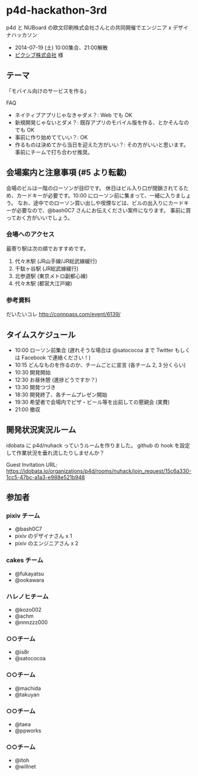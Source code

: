 # p4d-hackathon-3rd

p4d と NUBoard の欧文印刷株式会社さんとの共同開催でエンジニア x デザイナハッカソン

- 2014-07-19 (土) 10:00集合、21:00解散
- [ピクシブ株式会社](http://www.pixiv.co.jp/company/) 様

## テーマ
「モバイル向けのサービスを作る」

FAQ

- ネイティブアプリじゃなきゃダメ？: Web でも OK
- 新規開発じゃないとダメ？: 既存アプリのモバイル版を作る、とかそんなのでも OK
- 事前に作り始めてていい？: OK
- 作るものは決めてから当日を迎えた方がいい？: その方がいいと思います。事前にチームで打ち合わせ推奨。


## 会場案内と注意事項 (#5 より転載)

会場のビルは一階のローソンが目印です。
休日はビル入り口が閉鎖されてるため、カードキーが必要です。10:00 にローソン前に集まって、一緒に入りましょう。
なお、途中でのローソン買い出しや喫煙などは、ビルの出入りにカードキーが必要なので、@bash0C7 さんにお伝えください案件になります。
事前に買っておく方がいいでしょう。


### 会場へのアクセス

最寄り駅は次の順でおすすめです。

1. 代々木駅 (JR山手線/JR総武線緩行)
1. 千駄ヶ谷駅 (JR総武線緩行)
1. 北参道駅 (東京メトロ副都心線)
1. 代々木駅 (都営大江戸線)


### 参考資料

だいたいコレ
http://connpass.com/event/6139/


## タイムスケジュール
- 10:00 ローソン前集合 (遅れそうな場合は @satococoa まで Twitter もしくは Facebook で連絡ください！)
- 10:15 どんなものを作るのか、チームごとに宣言 (各チーム 2, 3 分くらい)
- 10:30 開発開始
- 12:30 お昼休憩 (進捗どうですか？)
- 13:30 開発つづき
- 18:30 開発終了、各チームプレゼン開始
- 19:30 希望者で会場内でピザ・ビール等を出前しての懇親会 (実費)
- 21:00 撤収


## 開発状況実況ルーム

idobata に p4d/nuhack っていうルームを作りました。
github の hook を設定して作業状況を垂れ流したりしませんか？

Guest Invitation URL: https://idobata.io/organizations/p4d/rooms/nuhack/join_request/15c6a330-1cc5-47bc-a1a3-e988e521b948


## 参加者

### pixiv チーム
- @bash0C7
- pixiv のデザイナさん x 1
- pixiv のエンジニアさん x 2

### cakes チーム
- @fukayatsu
- @ookawara

### ハレノヒチーム
- @kozo002
- @achm
- @nnnzzz000

### ○○チーム
- @is8r
- @satococoa

### ○○チーム
- @machida
- @takuyan

### ○○チーム
- @taea
- @ppworks

### ○○チーム
- @itoh
- @willnet
